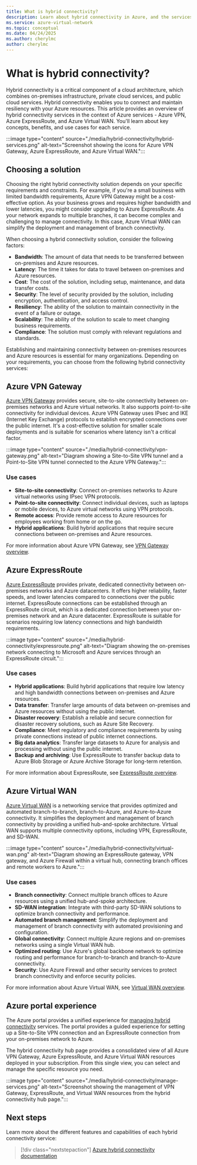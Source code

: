 ```yaml
---
title: What is hybrid connectivity?
description: Learn about hybrid connectivity in Azure, and the services that can help you connect and maintain resiliency with your Azure resources.
ms.service: azure-virtual-network
ms.topic: conceptual
ms.date: 04/24/2025
ms.author: cherylmc
author: cherylmc
---
```


# What is hybrid connectivity?

Hybrid connectivity is a critical component of a cloud architecture, which combines on-premises infrastructure, private cloud services, and public cloud services. Hybrid connectivity enables you to connect and maintain resiliency with your Azure resources. This article provides an overview of hybrid connectivity services in the context of Azure services - Azure VPN, Azure ExpressRoute, and Azure Virtual WAN. You'll learn about key concepts, benefits, and use cases for each service.

:::image type="content" source="./media/hybrid-connectivity/hybrid-services.png" alt-text="Screenshot showing the icons for Azure VPN Gateway, Azure ExpressRoute, and Azure Virtual WAN.":::

## Choosing a solution

Choosing the right hybrid connectivity solution depends on your specific requirements and constraints. For example, if you're a small business with limited bandwidth requirements, Azure VPN Gateway might be a cost-effective option. As your business grows and requires higher bandwidth and lower latencies, you might consider upgrading to Azure ExpressRoute. As your network expands to multiple branches, it can become complex and challenging to manage connectivity. In this case, Azure Virtual WAN can simplify the deployment and management of branch connectivity.

When choosing a hybrid connectivity solution, consider the following factors:

- **Bandwidth**: The amount of data that needs to be transferred between on-premises and Azure resources.
- **Latency**: The time it takes for data to travel between on-premises and Azure resources.
- **Cost**: The cost of the solution, including setup, maintenance, and data transfer costs.
- **Security**: The level of security provided by the solution, including encryption, authentication, and access control.
- **Resiliency**: The ability of the solution to maintain connectivity in the event of a failure or outage.
- **Scalability**: The ability of the solution to scale to meet changing business requirements.
- **Compliance**: The solution must comply with relevant regulations and standards.

Establishing and maintaining connectivity between on-premises resources and Azure resources is essential for many organizations. Depending on your requirements, you can choose from the following hybrid connectivity services:

## Azure VPN Gateway

[Azure VPN Gateway](../../vpn-gateway/index.yml) provides secure, site-to-site connectivity between on-premises networks and Azure virtual networks. It also supports point-to-site connectivity for individual devices. Azure VPN Gateway uses IPsec and IKE (Internet Key Exchange) protocols to establish encrypted connections over the public internet. It's a cost-effective solution for smaller scale deployments and is suitable for scenarios where latency isn't a critical factor.

:::image type="content" source="./media/hybrid-connectivity/vpn-gateway.png" alt-text="Diagram showing a Site-to-Site VPN tunnel and a Point-to-Site VPN tunnel connected to the Azure VPN Gateway.":::

### Use cases

- **Site-to-site connectivity**: Connect on-premises networks to Azure virtual networks using IPsec VPN protocols.
- **Point-to-site connectivity**: Connect individual devices, such as laptops or mobile devices, to Azure virtual networks using VPN protocols.
- **Remote access**: Provide remote access to Azure resources for employees working from home or on the go.
- **Hybrid applications**: Build hybrid applications that require secure connections between on-premises and Azure resources.

For more information about Azure VPN Gateway, see [VPN Gateway overview](../../vpn-gateway/vpn-gateway-about-vpngateways.md).

## Azure ExpressRoute

[Azure ExpressRoute](../../expressroute/about) provides private, dedicated connectivity between on-premises networks and Azure datacenters. It offers higher reliability, faster speeds, and lower latencies compared to connections over the public internet. ExpressRoute connections can be established through an ExpressRoute circuit, which is a dedicated connection between your on-premises network and an Azure datacenter. ExpressRoute is suitable for scenarios requiring low latency connections and high bandwidth requirements.

:::image type="content" source="./media/hybrid-connectivity/expressroute.png" alt-text="Diagram showing the on-premises network connecting to Microsoft and Azure services through an ExpressRoute circuit.":::

### Use cases

- **Hybrid applications**: Build hybrid applications that require low latency and high bandwidth connections between on-premises and Azure resources.
- **Data transfer**: Transfer large amounts of data between on-premises and Azure resources without using the public internet.
- **Disaster recovery**: Establish a reliable and secure connection for disaster recovery solutions, such as Azure Site Recovery.
- **Compliance**: Meet regulatory and compliance requirements by using private connections instead of public internet connections.
- **Big data analytics**: Transfer large datasets to Azure for analysis and processing without using the public internet.
- **Backup and archiving**: Use ExpressRoute to transfer backup data to Azure Blob Storage or Azure Archive Storage for long-term retention.

For more information about ExpressRoute, see [ExpressRoute overview](../../expressroute/expressroute-introduction.md).

## Azure Virtual WAN

[Azure Virtual WAN](../../virtual-wan/index.yml) is a networking service that provides optimized and automated branch-to-branch, branch-to-Azure, and Azure-to-Azure connectivity. It simplifies the deployment and management of branch connectivity by providing a unified hub-and-spoke architecture. Virtual WAN supports multiple connectivity options, including VPN, ExpressRoute, and SD-WAN. 

:::image type="content" source="./media/hybrid-connectivity/virtual-wan.png" alt-text="Diagram showing an ExpressRoute gateway, VPN gateway, and Azure Firewall within a virtual hub, connecting branch offices and remote workers to Azure.":::

### Use cases

- **Branch connectivity**: Connect multiple branch offices to Azure resources using a unified hub-and-spoke architecture.
- **SD-WAN integration**: Integrate with third-party SD-WAN solutions to optimize branch connectivity and performance.
- **Automated branch management**: Simplify the deployment and management of branch connectivity with automated provisioning and configuration.
- **Global connectivity**: Connect multiple Azure regions and on-premises networks using a single Virtual WAN hub.
- **Optimized routing**: Use Azure's global backbone network to optimize routing and performance for branch-to-branch and branch-to-Azure connectivity.
- **Security**: Use Azure Firewall and other security services to protect branch connectivity and enforce security policies.

For more information about Azure Virtual WAN, see [Virtual WAN overview](../../virtual-wan/virtual-wan-about.md).

## Azure portal experience

The Azure portal provides a unified experience for [managing hybrid connectivity](https://go.microsoft.com/fwlink/?linkid=2313683) services. The portal provides a guided experience for setting up a Site-to-Site VPN connection and an ExpressRoute connection from your on-premises network to Azure.

The hybrid connectivity hub page provides a consolidated view of all Azure VPN Gateway, Azure ExpressRoute, and Azure Virtual WAN resources deployed in your subscription. From this single view, you can select and manage the specific resource you need.

:::image type="content" source="./media/hybrid-connectivity/manage-services.png" alt-text="Screenshot showing the management of VPN Gateway, ExpressRoute, and Virtual WAN resources from the hybrid connectivity hub page.":::

## Next steps

Learn more about the different features and capabilities of each hybrid connectivity service:

> [!div class="nextstepaction"]
> [Azure hybrid connectivity documentation](../hybrid-connectivity/index.yml)